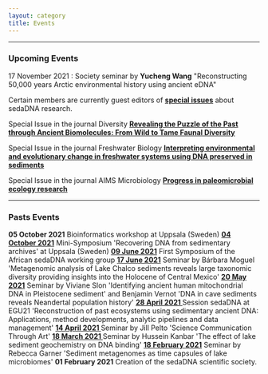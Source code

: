 ```yaml
---
layout: category
title: Events
---
```


---

<div class="section">
<h3 class="section-title underline">Upcoming Events</h3>

  <p>17 November 2021 : Society seminar by <b>Yucheng Wang</b> "Reconstructing 50,000 years Arctic environmental history using ancient eDNA"</p>
  
<p>Certain members are currently guest editors of <a href="/category/si.html" target="_blank"><b>special issues</b></a> about sedaDNA research.
<p>Special Issue in the journal Diversity <a href="https://www.mdpi.com/journal/diversity/special_issues/ancient_faunal_diversity" target="_blank"><b>Revealing the Puzzle of the Past through Ancient Biomolecules: From Wild to Tame Faunal Diversity</b></a>
<p>Special Issue in the journal Freshwater Biology <a href="https://ercapo.wixsite.com/sedadna-society/specialissue" target="_blank"><b>Interpreting environmental and evolutionary change in freshwater systems using DNA preserved in sediments</b></a>
<p>Special Issue in the journal AIMS Microbiology <a href="https://www.aimspress.com/aimsmicro/article/6064/special-articles" target="_blank"><b>Progress in paleomicrobial ecology research</b></a>  
 </div>


---

<div class="section">
<h3 class="section-title underline">Pasts Events</h3>
</div>

<div class="intro">
<p> <b>05 October 2021</b> Bioinformatics workshop at Uppsala (Sweden) <a href="https://www.youtube.com/watch?v=-57oTu1CrpU" target="_blank"><b>04 October 2021</b></a> Mini-Symposium 'Recovering DNA from sedimentary archives' at Uppsala (Sweden) <a href="https://www.youtube.com/watch?v=17sp_5l928s" target="_blank"><b>09 June 2021</b></a> First Symposium of the African sedaDNA working group <a href="https://www.youtube.com/watch?v=ioBCcIICxwQ" target="_blank"><b>17 June 2021</b></a> Seminar by Bárbara Moguel 'Metagenomic analysis of Lake Chalco sediments reveals large taxonomic diversity providing insights into the Holocene of Central Mexico' <a href="https://www.youtube.com/watch?v=0QYkxPMCQuk" target="_blank"><b>20 May 2021</b></a> Seminar by Viviane Slon 'Identifying ancient human mitochondrial DNA in Pleistocene sediment' and Benjamin Vernot 'DNA in cave sediments reveals Neandertal population history' <a href="https://meetingorganizer.copernicus.org/EGU21/session/38812" target="_blank"><b>28 April 2021 </b></a>  Session sedaDNA at EGU21 'Reconstruction of past ecosystems using sedimentary ancient DNA: Applications, method developments, analytic pipelines and data management' <a href="https://www.youtube.com/watch?v=ZPYRj8lIn-c" target="_blank"><b>14 April 2021 </b></a> Seminar by Jill Pelto 'Science Communication Through Art' <a href="https://www.youtube.com/watch?v=59ZmHbODaUk" target="_blank"><b>18 March 2021 </b></a> Seminar by Hussein Kanbar 'The effect of lake sediment geochemistry on DNA binding' <a href="https://www.youtube.com/watch?v=0xt41PY25Xs" target="_blank"><b>18 February 2021</b></a> Seminar by Rebecca Garner 'Sediment metagenomes as time capsules of lake microbiomes' <b>01 February 2021</b> Creation of the sedaDNA scientific society.</p>
</div>
